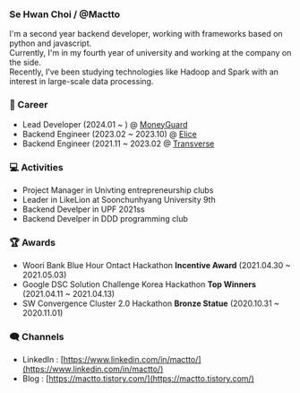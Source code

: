 ### Se Hwan Choi / @Mactto

I'm a second year backend developer, working with frameworks based on python and javascript.  
Currently, I'm in my fourth year of university and working at the company on the side.  
Recently, I've been studying technologies like Hadoop and Spark with an interest in large-scale data processing.  

  
### 🏢 Career

* Lead Developer (2024.01 ~ ) @ [MoneyGuard](https://www.moneygd.com/default/)
* Backend Engineer (2023.02 ~ 2023.10) @ [Elice](https://elice.io/ko)
* Backend Engineer (2021.11 ~ 2023.02 @ [Transverse](https://evoclass.ai/)

### 💻 Activities

* Project Manager in Univting entrepreneurship clubs
* Leader in LikeLion at Soonchunhyang University 9th
* Backend Develper in UPF 2021ss
* Backend Develper in DDD programming club

### 🏆 Awards

* Woori Bank Blue Hour Ontact Hackathon **Incentive Award** (2021.04.30 ~ 2021.05.03)
* Google DSC Solution Challenge Korea Hackathon **Top Winners** (2021.04.11 ~ 2021.04.13)
* SW Convergence Cluster 2.0 Hackathon **Bronze Statue** (2020.10.31 ~ 2020.11.01)

### 🗨️ Channels

* LinkedIn : [https://www.linkedin.com/in/mactto/](https://www.linkedin.com/in/mactto/)
* Blog : [https://mactto.tistory.com/](https://mactto.tistory.com/)
